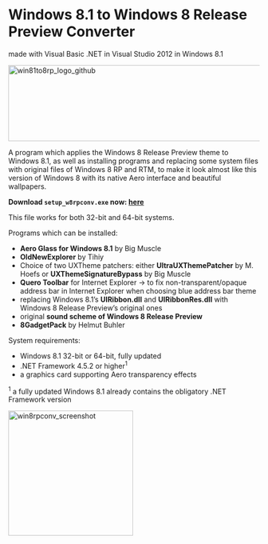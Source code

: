 # Windows 8.1 to Windows 8 Release Preview Converter
made with Visual Basic .NET in Visual Studio 2012 in Windows 8.1

<img width="570" height="152" alt="win81to8rp_logo_github" src="https://github.com/user-attachments/assets/f29a00e4-fc21-4727-9c3c-970088a326a3" />

A program which applies the Windows 8 Release Preview theme to Windows 8.1, as well as installing programs and replacing some system files with original files of Windows 8 RP and RTM, to make it look almost like this version of Windows 8 with its native Aero interface and beautiful wallpapers.

<b>Download <code>setup_w8rpconv.exe</code> now: <a href="https://github.com/win8-png/win8rpconv/releases/latest">here</a></b>

This file works for both 32-bit and 64-bit systems.

Programs which can be installed:
* <b>Aero Glass for Windows 8.1</b> by Big Muscle
* <b>OldNewExplorer</b> by Tihiy
* Choice of two UXTheme patchers: either <b>UltraUXThemePatcher</b> by M. Hoefs or <b>UXThemeSignatureBypass</b> by Big Muscle
* <b>Quero Toolbar</b> for Internet Explorer -> to fix non-transparent/opaque address bar in Internet Explorer when choosing blue address bar theme
* replacing Windows 8.1’s <b>UIRibbon.dll</b> and <b>UIRibbonRes.dll</b> with Windows 8 Release Preview’s original ones
* original <b>sound scheme of Windows 8 Release Preview</b>
* <b>8GadgetPack</b> by Helmut Buhler

System requirements:
* Windows 8.1 32-bit or 64-bit, fully updated
* .NET Framework 4.5.2 or higher<sup>1</sup>
* a graphics card supporting Aero transparency effects

<sup>1</sup> a fully updated Windows 8.1 already contains the obligatory .NET Framework version

<img width="250" alt="win8rpconv_screenshot" src="https://github.com/user-attachments/assets/a1a9e47c-0612-4ee0-950f-e1e23b90c739" />
